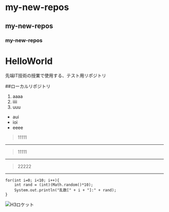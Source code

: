 # my-new-repos

## my-new-repos
### my-new-repos
<h1>HelloWorld</h1>
先端IT技術の授業で使用する、テスト用リポジトリ

##ローカルリポジトリ
1. aaaa
1. iiii
1. uuu 

+ aui
+ ioi
+ eeee

>11111<br>
----------
>11111<br>
----
>22222
---
```
for(int i=0; i<10; i++){
    int rand = (int)(Math.random()*10);
    System.out.println("乱数[" + i + "]:" + rand);
}

```
![H3ロケット](https://www.jaxa.jp/projects/rockets/h3/images/h3_main_001.jpg)

